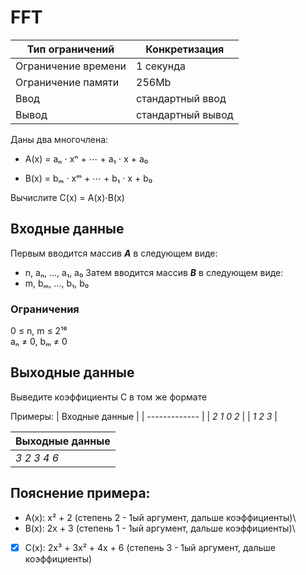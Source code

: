 # FFT
| Тип ограничений  | Конкретизация |
| ------------- | ------------- |
| Ограничение времени | 1 секунда  |
| Ограничение памяти  | 256Mb  |
| Ввод  | 	стандартный ввод |
| Вывод  | 	стандартный вывод |


Даны два многочлена:

- A(x) = aₙ ⋅ xⁿ + ⋯ + a₁ ⋅ x + a₀

- B(x) = bₘ ⋅ xᵐ + ⋯ + b₁ ⋅ x + b₀

Вычислите C(x) = A(x)⋅B(x)

## Входные данные
Первым вводится массив ***A*** в следующем виде:
- n, aₙ, ..., a₁, a₀
Затем вводится массив ***B*** в следующем виде:
- m, bₘ, ..., b₁, b₀
### Ограничения
0 ≤ n, m ≤ 2¹⁶\
aₙ ≠ 0, bₘ ≠ 0

## Выходные данные
Выведите коэффициенты C в том же формате

Примеры:
| Входные данные |
| ------------- |
| *2 1 0 2* |
| *1 2 3* |

| Выходные данные |
| ------------- |
| *3 2 3 4 6* |

## Пояснение примера:
- A(x): x² + 2 (степень 2 - 1ый аргумент, дальше коэффициенты)\
- B(x): 2x + 3 (степень 1 - 1ый аргумент, дальше коэффициенты)\
- [x] C(x): 2x³ +  3x² + 4x + 6 (степень 3 - 1ый аргумент, дальше коэффициенты)
